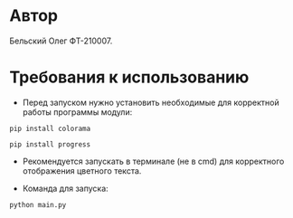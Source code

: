 # Автор

Бельский Олег ФТ-210007.

# Требования к использованию

- Перед запуском нужно установить необходимые для корректной работы программы модули:

`pip install colorama`

`pip install progress`

- Рекомендуется запускать в терминале (не в cmd) для корректного отображения цветного текста.

- Команда для запуска:

`python main.py`

